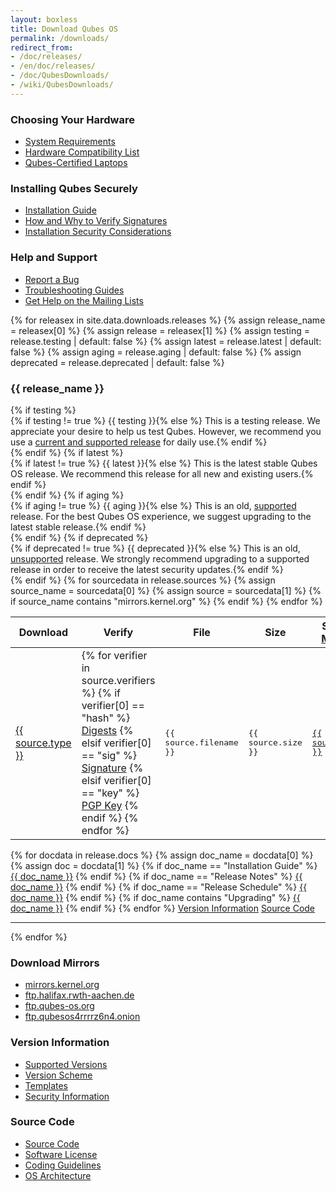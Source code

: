 ```yaml
---
layout: boxless
title: Download Qubes OS
permalink: /downloads/
redirect_from:
- /doc/releases/
- /en/doc/releases/
- /doc/QubesDownloads/
- /wiki/QubesDownloads/
---
```


<div class="white-box more-bottom page-content">
  <div class="row">
    <div class="col-lg-4 col-md-4">
      <h3>Choosing Your Hardware</h3>
      <ul class="list-unstyled">
        <li><a href="/doc/system-requirements/"><i class="fa fa-server fa-fw black-icon"></i> System Requirements</a></li>
        <li><a href="/hcl/"><i class="fa fa-desktop fa-fw black-icon"></i> Hardware Compatibility List</a></li>
        <li><a href="/doc/certified-laptops"><i class="fa fa-laptop fa-fw black-icon"></i> Qubes-Certified Laptops</a></li>
      </ul>
    </div>
    <div class="col-lg-4 col-md-4">
      <h3>Installing Qubes Securely</h3>
      <ul class="list-unstyled">
        <li><a href="/doc/installation-guide/"><i class="fa fa-book fa-fw black-icon"></i> Installation Guide</a></li>
        <li><a href="/doc/verifying-signatures/"><i class="fa fa-lock fa-fw black-icon"></i> How and Why to Verify Signatures</a></li>
        <li><a href="/doc/install-security/"><i class="fa fa-lightbulb-o fa-fw black-icon"></i> Installation Security Considerations</a></li>
      </ul>
    </div>
    <div class="col-lg-4 col-md-4">
      <h3>Help and Support</h3>
      <ul class="list-unstyled">
        <li><a href="/doc/reporting-bugs/"><i class="fa fa-bug fa-fw black-icon"></i> Report a Bug</a></li>
        <li><a href="/doc/#troubleshooting"><i class="fa fa-life-ring fa-fw black-icon"></i> Troubleshooting Guides</a></li>
        <li><a href="/mailing-lists/"><i class="fa fa-envelope fa-fw black-icon"></i> Get Help on the Mailing Lists</a></li>
      </ul>
    </div>
  </div>
</div>
<div class="white-box more-bottom page-content">
  <div class="row">
    <div class="col-lg-12 col-md-12">
      {% for releasex in site.data.downloads.releases %}
      {% assign release_name = releasex[0] %}
      {% assign release = releasex[1] %}
      {% assign testing = release.testing | default: false %}
      {% assign latest = release.latest | default: false %}
      {% assign aging = release.aging | default: false %}
      {% assign deprecated = release.deprecated | default: false %}
      <h3 class="more-bottom" id="{{ release.link }}">{{ release_name }}</h3>
      {% if testing %}
      <div class="alert alert-info" role="alert">
        <i class="fa fa-question-circle"></i>{% if testing != true %} {{ testing }}{% else %} This is a testing release. We appreciate your desire to help us test Qubes. However, we recommend you use a <a href="/doc/supported-versions/">current and supported release</a> for daily use.{% endif %}
      </div>
      {% endif %}
      {% if latest %}
      <div class="alert alert-success" role="alert">
        <i class="fa fa-check-circle"></i>{% if latest != true %} {{ latest }}{% else %} This is the latest stable Qubes OS release. We recommend this release for all new and existing users.{% endif %}
      </div>
      {% endif %}
      {% if aging %}
      <div class="alert alert-warning" role="alert">
        <i class="fa fa-info-circle"></i>{% if aging != true %} {{ aging }}{% else %} This is an old, <a href="/doc/supported-versions/">supported</a> release. For the best Qubes OS experience, we suggest upgrading to the latest stable release.{% endif %}
      </div>
      {% endif %}
      {% if deprecated %}
      <div class="alert alert-danger" role="alert">
        <i class="fa fa-exclamation-circle"></i>{% if deprecated != true %} {{ deprecated }}{% else %} This is an old, <a href="/doc/supported-versions/">unsupported</a> release. We strongly recommend upgrading to a supported release in order to receive the latest security updates.{% endif %}
      </div>
      {% endif %}
      <table class="table">
        <thead>
          <tr>
            <th>Download</th>
            <th>Verify
              <a class="fa fa-question-circle" href="/doc/verifying-signatures/"
                 title="How do I verify my download?"></a></th>
            <th>File</th>
            <th>Size</th>
            <th>Source <a class="pull-right" href="#mirrors"><i class="fa fa-download black-icon"></i> Mirrors</a></th>
          </tr>
        </thead>
        <tbody>
          {% for sourcedata in release.sources %}
          {% assign source_name = sourcedata[0] %}
          {% assign source = sourcedata[1] %}
            {% if source_name contains "mirrors.kernel.org" %}
            <tr>
              <td>
                <a class="btn btn-primary btn-block" href="{{ source.url }}">
                  <i class="fa fa-download"></i> {{ source.type }}
                </a>
              </td>
              <td>
                {% for verifier in source.verifiers %}
                  {% if verifier[0] == "hash" %}
                  <a title="MD5, SHA-128, SHA-256, and SHA-512 hash values" class="btn btn-default" href="{{ verifier[1] }}">Digests</a>
                  {% elsif verifier[0] == "sig" %}
                  <a title="Detached PGP signature file" class="btn btn-default" href="{{ verifier[1] }}">Signature</a>
                  {% elsif verifier[0] == "key" %}
                  <a title="PGP Release Signing Key" class="btn btn-default" href="{{ verifier[1] }}">PGP Key</a>
                  {% endif %}
                {% endfor %}
              </td>
              <td>
                <samp>{{ source.filename }}</samp>
              </td>
              <td>
                <samp>{{ source.size }}</samp>
              </td>
              <td>
                <a href="https://{{ source_name }}/"><i class="fa fa-linux fa-fw black-icon"></i><samp> {{ source_name }}</samp></a>
              </td>
            </tr>
            {% endif %}
          {% endfor %}
        </tbody>
      </table>
        {% for docdata in release.docs %}
        {% assign doc_name = docdata[0] %}
        {% assign doc = docdata[1] %}
          {% if doc_name == "Installation Guide" %}
            <a class="btn btn-link" href="{{ doc.url }}"><i class="fa fa-book black-icon"></i> {{ doc_name }}</a>
          {% endif %}
          {% if doc_name == "Release Notes" %}
            <a class="btn btn-link" href="{{ doc.url }}"><i class="fa fa-file-text-o black-icon"></i> {{ doc_name }}</a>
          {% endif %}
          {% if doc_name == "Release Schedule" %}
            <a class="btn btn-link" href="{{ doc.url }}"><i class="fa fa-calendar black-icon"></i> {{ doc_name }}</a>
          {% endif %}
          {% if doc_name contains "Upgrading" %}
            <a class="btn btn-link" href="{{ doc.url }}"><i class="fa fa-arrow-circle-up black-icon"></i> {{ doc_name }}</a>
          {% endif %}
        {% endfor %}
          <a class="btn btn-link" href="#versions"><i class="fa fa-history black-icon"></i> Version Information</a>
          <a class="btn btn-link" href="#source-code"><i class="fa fa-code black-icon"></i> Source Code</a>
      <hr class="more-top more-bottom">
      {% endfor %}
    </div>
  </div>
</div>
<div class="row">
  <div class="col-lg-4 col-md-4">
    <div class="white-box more-bottom page-content">
      <h3 id="mirrors">Download Mirrors</h3>
      <ul class="list-unstyled">
        <li><a href="https://mirrors.kernel.org/qubes/iso/"><i class="fa fa-download fa-fw black-icon"></i> mirrors.kernel.org</a></li>
        <li><a href="http://ftp.halifax.rwth-aachen.de/qubes/iso/"><i class="fa fa-download fa-fw black-icon"></i> ftp.halifax.rwth-aachen.de</a></li>
        <li><a href="https://ftp.qubes-os.org/iso/"><i class="fa fa-download fa-fw black-icon"></i> ftp.qubes-os.org</a></li>
        <li><a href="http://ftp.qubesos4rrrrz6n4.onion/iso/"><i class="fa fa-download fa-fw black-icon"></i> ftp.qubesos4rrrrz6n4.onion</a></li>
      </ul>
    </div>
  </div>
  <div class="col-lg-4 col-md-4">
    <div class="white-box more-bottom page-content">
      <h3 id="versions">Version Information</h3>
      <ul class="list-unstyled">
        <li><a href="/doc/supported-versions/"><i class="fa fa-history fa-fw black-icon"></i> Supported Versions</a></li>
        <li><a href="/doc/version-scheme/"><i class="fa fa-code-fork fa-fw black-icon"></i> Version Scheme</a></li>
        <li><a href="/doc/templates/"><i class="fa fa-clone fa-fw black-icon"></i> Templates</a></li>
        <li><a href="/security/"><i class="fa fa-lock fa-fw black-icon"></i> Security Information</a></li>
      </ul>
    </div>
  </div>
  <div class="col-lg-4 col-md-4">
    <div class="white-box more-bottom page-content">
      <h3 id="source-code">Source Code</h3>
      <ul class="list-unstyled">
        <li><a href="/doc/source-code/"><i class="fa fa-code fa-fw black-icon"></i> Source Code</a></li>
        <li><a href="/doc/license/"><i class="fa fa-file-text-o fa-fw black-icon"></i> Software License</a></li>
        <li><a href="/doc/coding-style/"><i class="fa fa-terminal fa-fw black-icon"></i> Coding Guidelines</a></li>
        <li><a href="/doc/architecture/"><i class="fa fa-cubes fa-fw black-icon"></i> OS Architecture</a></li>
      </ul>
    </div>
  </div>
</div>
